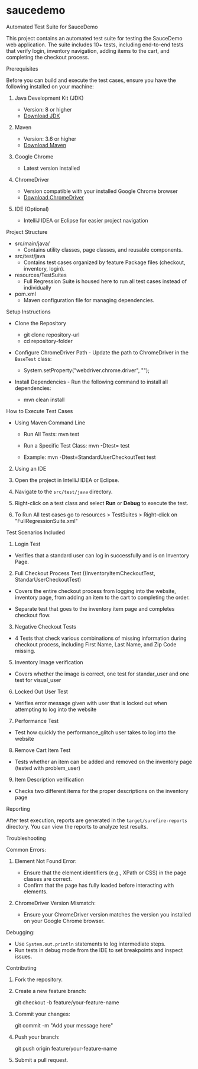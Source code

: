 # saucedemo
Automated Test Suite for SauceDemo

This project contains an automated test suite for testing the SauceDemo web application. The suite includes 10+ tests, including end-to-end tests that verify login, inventory navigation, adding items to the cart, and completing the checkout process.

Prerequisites

Before you can build and execute the test cases, ensure you have the following installed on your machine:

1. Java Development Kit (JDK)

   - Version: 8 or higher
   - [Download JDK](https://www.oracle.com/java/technologies/javase-downloads.html)

2. Maven

   - Version: 3.6 or higher
   - [Download Maven](https://maven.apache.org/download.cgi)

3. Google Chrome

   - Latest version installed

4. ChromeDriver

   - Version compatible with your installed Google Chrome browser
   - [Download ChromeDriver](https://chromedriver.chromium.org/downloads)

5. IDE (Optional)

   - IntelliJ IDEA or Eclipse for easier project navigation

Project Structure

- src/main/java/
  - Contains utility classes, page classes, and reusable components.
- src/test/java
  - Contains test cases organized by feature Package files (checkout, inventory, login).
- resources/TestSuites
  - Full Regression Suite is housed here to run all test cases instead of individually
- pom.xml
  - Maven configuration file for managing dependencies.

Setup Instructions

- Clone the Repository
  - git clone repository-url
  - cd repository-folder

- Configure ChromeDriver Path - Update the path to ChromeDriver in the `BaseTest` class:
  - System.setProperty("webdriver.chrome.driver", "<path-to-chromedriver>");
  
- Install Dependencies - Run the following command to install all dependencies:
  - mvn clean install

How to Execute Test Cases

- Using Maven Command Line

  - Run All Tests:
    mvn test

  - Run a Specific Test Class:
    mvn -Dtest=<TestClassName> test

  -   Example:
   mvn -Dtest=StandardUserCheckoutTest test


2. Using an IDE

1. Open the project in IntelliJ IDEA or Eclipse.
2. Navigate to the `src/test/java` directory.
3. Right-click on a test class and select **Run** or **Debug** to execute the test.
4. To Run All test cases go to resources > TestSuites > Right-click on "FullRegressionSuite.xml"


Test Scenarios Included

1. Login Test

- Verifies that a standard user can log in successfully and is on Inventory Page.

2.  Full Checkout Process Test ((InventoryItemCheckoutTest, StandarUserCheckoutTest)

- Covers the entire checkout process from logging into the website, inventory page, from adding an item to the cart to completing the order. 

- Separate test that goes to the inventory item page and completes checkout flow.

3. Negative Checkout Tests

- 4 Tests that check various combinations of missing information during checkout process, including First Name, Last Name, and Zip Code missing.

5. Inventory Image verification

- Covers whether the image is correct, one test for standar_user and one test for visual_user

6. Locked Out User Test

- Verifies error message given with user that is locked out when attempting to log into the website

7. Performance Test

- Test how quickly the performance_glitch user takes to log into the website

8. Remove Cart Item Test

- Tests whether an item can be added and removed on the inventory page (tested with problem_user)

9. Item Description verification

- Checks two different items for the proper descriptions on the inventory page


Reporting

After test execution, reports are generated in the `target/surefire-reports` directory. You can view the reports to analyze test results.


Troubleshooting

Common Errors:

1. Element Not Found Error:

   - Ensure that the element identifiers (e.g., XPath or CSS) in the page classes are correct.
   - Confirm that the page has fully loaded before interacting with elements.

2. ChromeDriver Version Mismatch:

   - Ensure your ChromeDriver version matches the version you installed on your Google Chrome browser.

Debugging:

- Use `System.out.println` statements to log intermediate steps.
- Run tests in debug mode from the IDE to set breakpoints and inspect issues.


Contributing

1. Fork the repository.
2. Create a new feature branch:

   git checkout -b feature/your-feature-name

3. Commit your changes:

   git commit -m "Add your message here"
 
4. Push your branch:

   git push origin feature/your-feature-name

5. Submit a pull request.

